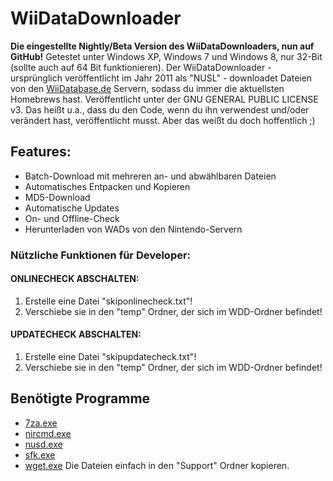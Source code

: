 WiiDataDownloader
===================

**Die eingestellte Nightly/Beta Version des WiiDataDownloaders, nun auf GitHub!**
Getestet unter Windows XP, Windows 7 und Windows 8, nur 32-Bit (sollte auch auf 64 Bit funktionieren).
Der WiiDataDownloader - ursprünglich veröffentlicht im Jahr 2011 als "NUSL" - downloadet Dateien von den [WiiDatabase.de](http://wiidatabase.de) Servern, sodass du immer die aktuellsten Homebrews hast.
Veröffentlicht unter der GNU GENERAL PUBLIC LICENSE v3. Das heißt u.a., dass du den Code, wenn du ihn verwendest und/oder verändert hast, veröffentlicht musst. Aber das weißt du doch hoffentlich ;)

## Features:
- Batch-Download mit mehreren an- und abwählbaren Dateien
- Automatisches Entpacken und Kopieren
- MD5-Download
- Automatische Updates
- On- und Offline-Check
- Herunterladen von WADs von den Nintendo-Servern

### Nützliche Funktionen für Developer:
#### ONLINECHECK ABSCHALTEN:
1. Erstelle eine Datei "skiponlinecheck.txt"!
2. Verschiebe sie in den "temp" Ordner, der sich im WDD-Ordner befindet!


#### UPDATECHECK ABSCHALTEN:
1. Erstelle eine Datei "skipupdatecheck.txt"!
2. Verschiebe sie in den "temp" Ordner, der sich im WDD-Ordner befindet!

## Benötigte Programme
- [7za.exe](http://7-zip.org/download.html)
- [nircmd.exe](http://www.nirsoft.net/utils/nircmd.html)
- [nusd.exe](https://github.com/wiiNinja/NUS.downloader.command.line)
- [sfk.exe](http://stahlworks.com/dev/swiss-file-knife.html)
- [wget.exe](http://gnuwin32.sourceforge.net/packages/wget.htm)
Die Dateien einfach in den "Support" Ordner kopieren.
